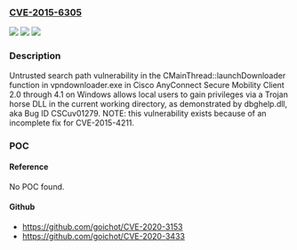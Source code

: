 ### [CVE-2015-6305](https://cve.mitre.org/cgi-bin/cvename.cgi?name=CVE-2015-6305)
![](https://img.shields.io/static/v1?label=Product&message=n%2Fa&color=blue)
![](https://img.shields.io/static/v1?label=Version&message=n%2Fa&color=blue)
![](https://img.shields.io/static/v1?label=Vulnerability&message=n%2Fa&color=brighgreen)

### Description

Untrusted search path vulnerability in the CMainThread::launchDownloader function in vpndownloader.exe in Cisco AnyConnect Secure Mobility Client 2.0 through 4.1 on Windows allows local users to gain privileges via a Trojan horse DLL in the current working directory, as demonstrated by dbghelp.dll, aka Bug ID CSCuv01279.  NOTE: this vulnerability exists because of an incomplete fix for CVE-2015-4211.

### POC

#### Reference
No POC found.

#### Github
- https://github.com/goichot/CVE-2020-3153
- https://github.com/goichot/CVE-2020-3433

